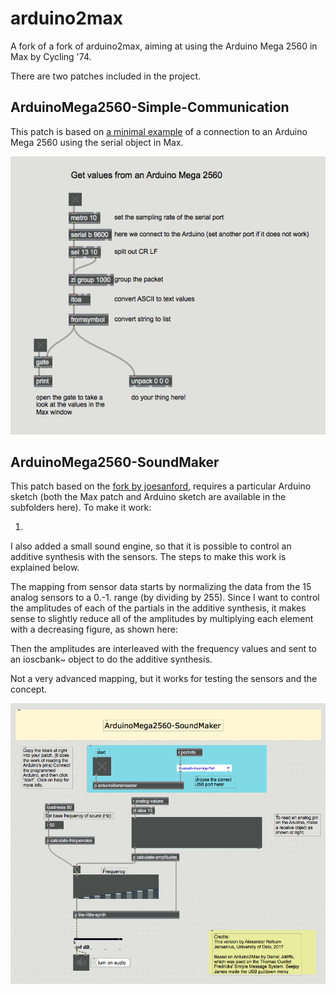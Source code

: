 # arduino2max
A fork of a fork of arduino2max, aiming at using the Arduino Mega 2560 in Max by Cycling '74. 

There are two patches included in the project.

## ArduinoMega2560-Simple-Communication ##

This patch is based on [a minimal example](http://www.underwater.ca/blog/arduino-to-max-msp/) of a connection to an Arduino Mega 2560 using the serial object in Max.

![ArduinoMega2560-simple-communication](pictures/ArduinoMega2560-simple-communication.png)

## ArduinoMega2560-SoundMaker ##

This patch based on the [fork by joesanford](https://github.com/joesanford/arduino2max), requires a particular Arduino sketch (both the Max patch and Arduino sketch are available in the subfolders here). To make it work: 

1. 

I also added a small sound engine, so that it is possible to control an additive synthesis with the sensors. The steps to make this work is explained below.

The mapping from sensor data starts by normalizing the data from the 15 analog sensors to a 0.-1. range (by dividing by 255). Since I want to control the amplitudes of each of the partials in the additive synthesis, it makes sense to slightly reduce all of the amplitudes by multiplying each element with a decreasing figure, as shown here:

Then the amplitudes are interleaved with the frequency values and sent to an ioscbank~ object to do the additive synthesis.

Not a very advanced mapping, but it works for testing the sensors and the concept.

![ArduinoMega2560-SoundMaker](pictures/ArduinoMega2560-SoundMaker.png)

